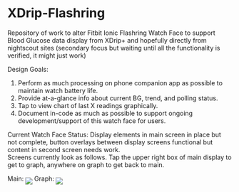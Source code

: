 # XDrip-Flashring
Repository of work to alter Fitbit Ionic Flashring Watch Face to support Blood Glucose data display from XDrip+ and hopefully directly from nightscout sites (secondary focus but waiting until all the functionality is verified, it might just work)

Design Goals:
   1) Perform as much processing on phone companion app as possible to maintain watch battery life.
   2) Provide at-a-glance info about current BG, trend, and polling status.
   3) Tap to view chart of last X readings graphically.
   4) Document in-code as much as possible to support ongoing development/support of this watch face for users.

Current Watch Face Status:
Display elements in main screen in place but not complete, button overlays between display screens functional but content in second screen needs work.  
Screens currently look as follows. Tap the upper right box of main display to get to graph, anywhere on graph to get back to main.

Main: <img align="middle" src="https://github.com/raymond-richmond/XDrip-Flashring/blob/master/resources/Screen-Main-Feb10.png">
Graph: <img align="middle" src="https://github.com/raymond-richmond/XDrip-Flashring/blob/master/resources/Screen-Graph-Feb11.png">
